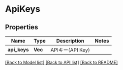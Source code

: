 # ApiKeys

## Properties

Name | Type | Description | Notes
------------ | ------------- | ------------- | -------------
**api_keys** | **Vec<String>** | APIキー(API Key) | 

[[Back to Model list]](../README.md#documentation-for-models) [[Back to API list]](../README.md#documentation-for-api-endpoints) [[Back to README]](../README.md)


